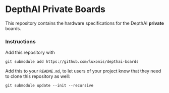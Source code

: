 # DepthAI Private Boards

This repository contains the hardware specifications for the DepthAI __private__ boards.


### Instructions
Add this repository with
```
git submodule add https://github.com/luxonis/depthai-boards
```

Add this to your `README.md`, to let users of your project know that they need to clone this repository as well:
```
git submodule update --init --recursive
```
